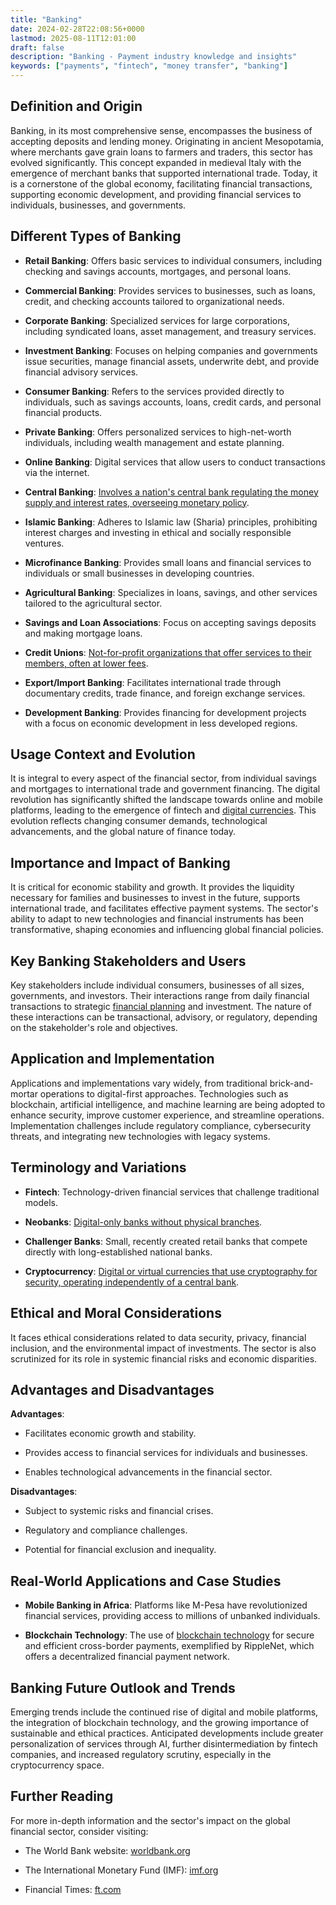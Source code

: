 ```yaml
---
title: "Banking"
date: 2024-02-28T22:08:56+0000
lastmod: 2025-08-11T12:01:00
draft: false
description: "Banking - Payment industry knowledge and insights"
keywords: ["payments", "fintech", "money transfer", "banking"]
---
```


## Definition and Origin

Banking, in its most comprehensive sense, encompasses the business of accepting deposits and lending money. Originating in ancient Mesopotamia, where merchants gave grain loans to farmers and traders, this sector has evolved significantly. This concept expanded in medieval Italy with the emergence of merchant banks that supported international trade. Today, it is a cornerstone of the global economy, facilitating financial transactions, supporting economic development, and providing financial services to individuals, businesses, and governments.

## Different Types of Banking

- **Retail Banking**: Offers basic services to individual consumers, including checking and savings accounts, mortgages, and personal loans.

- **Commercial Banking**: Provides services to businesses, such as loans, credit, and checking accounts tailored to organizational needs.

- **Corporate Banking**: Specialized services for large corporations, including syndicated loans, asset management, and treasury services.

- **Investment Banking**: Focuses on helping companies and governments issue securities, manage financial assets, underwrite debt, and provide financial advisory services.

- **Consumer Banking**: Refers to the services provided directly to individuals, such as savings accounts, loans, credit cards, and personal financial products.

- **Private Banking**: Offers personalized services to high-net-worth individuals, including wealth management and estate planning.

- **Online Banking**: Digital services that allow users to conduct transactions via the internet.

- **Central Banking**: [Involves a nation's central bank regulating the money supply and interest rates, overseeing monetary policy](https://faisalkhanllc.xyz/resources/payments-wiki/c/central-banks/).

- **Islamic Banking**: Adheres to Islamic law (Sharia) principles, prohibiting interest charges and investing in ethical and socially responsible ventures.

- **Microfinance Banking**: Provides small loans and financial services to individuals or small businesses in developing countries.

- **Agricultural Banking**: Specializes in loans, savings, and other services tailored to the agricultural sector.

- **Savings and Loan Associations**: Focus on accepting savings deposits and making mortgage loans.

- **Credit Unions**: [Not-for-profit organizations that offer services to their members, often at lower fees](https://faisalkhanllc.xyz/resources/payments-wiki/c/credit-union/).

- **Export/Import Banking**: Facilitates international trade through documentary credits, trade finance, and foreign exchange services.

- **Development Banking**: Provides financing for development projects with a focus on economic development in less developed regions.

## Usage Context and Evolution

It is integral to every aspect of the financial sector, from individual savings and mortgages to international trade and government financing. The digital revolution has significantly shifted the landscape towards online and mobile platforms, leading to the emergence of fintech and [digital currencies](https://faisalkhanllc.xyz/resources/payments-wiki/d/digital-currency/). This evolution reflects changing consumer demands, technological advancements, and the global nature of finance today.

## Importance and Impact of Banking

It is critical for economic stability and growth. It provides the liquidity necessary for families and businesses to invest in the future, supports international trade, and facilitates effective payment systems. The sector's ability to adapt to new technologies and financial instruments has been transformative, shaping economies and influencing global financial policies.

## Key Banking Stakeholders and Users 

Key stakeholders include individual consumers, businesses of all sizes, governments, and investors. Their interactions range from daily financial transactions to strategic [financial planning](https://faisalkhanllc.xyz/resources/payments-wiki/f/financial-planning/) and investment. The nature of these interactions can be transactional, advisory, or regulatory, depending on the stakeholder's role and objectives.

## Application and Implementation

Applications and implementations vary widely, from traditional brick-and-mortar operations to digital-first approaches. Technologies such as blockchain, artificial intelligence, and machine learning are being adopted to enhance security, improve customer experience, and streamline operations. Implementation challenges include regulatory compliance, cybersecurity threats, and integrating new technologies with legacy systems.

## Terminology and Variations

- **Fintech**: Technology-driven financial services that challenge traditional models.

- **Neobanks**: [Digital-only banks without physical branches](https://faisalkhanllc.xyz/resources/payments-wiki/n/neo-bank/).

- **Challenger Banks**: Small, recently created retail banks that compete directly with long-established national banks.

- **Cryptocurrency**: [Digital or virtual currencies that use cryptography for security, operating independently of a central bank](https://faisalkhanllc.xyz/resources/payments-wiki/c/cryptocurrency/).

## Ethical and Moral Considerations

It faces ethical considerations related to data security, privacy, financial inclusion, and the environmental impact of investments. The sector is also scrutinized for its role in systemic financial risks and economic disparities.

## Advantages and Disadvantages

**Advantages**:

- Facilitates economic growth and stability.

- Provides access to financial services for individuals and businesses.

- Enables technological advancements in the financial sector.

**Disadvantages**:

- Subject to systemic risks and financial crises.

- Regulatory and compliance challenges.

- Potential for financial exclusion and inequality.

## Real-World Applications and Case Studies

- **Mobile Banking in Africa**: Platforms like M-Pesa have revolutionized financial services, providing access to millions of unbanked individuals.

- **Blockchain Technology**: The use of [blockchain technology](https://faisalkhanllc.xyz/resources/payments-wiki/b/blockchain/blockchain-technology/) for secure and efficient cross-border payments, exemplified by RippleNet, which offers a decentralized financial payment network.

## Banking Future Outlook and Trends

Emerging trends include the continued rise of digital and mobile platforms, the integration of blockchain technology, and the growing importance of sustainable and ethical practices. Anticipated developments include greater personalization of services through AI, further disintermediation by fintech companies, and increased regulatory scrutiny, especially in the cryptocurrency space.

## Further Reading

For more in-depth information and the sector's impact on the global financial sector, consider visiting:

- The World Bank website: [worldbank.org](https://www.worldbank.org)

- The International Monetary Fund (IMF): [imf.org](https://www.imf.org)

- Financial Times: [ft.com](https://www.ft.com/stream/sectorId/0d749cb8-5dde-11e1-8c98-00144feabdc0)
